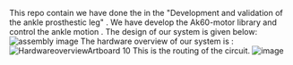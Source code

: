 This repo contain we have done the in the "Development and validation of the ankle prosthestic leg" . We have develop the Ak60-motor library and control the ankle motion .
The design of our system is given below:![assembly image](https://github.com/user-attachments/assets/5b660cee-9816-4001-9d1e-1da177350b90)
The hardware overview of our system is :
![HardwareoverviewArtboard 10](https://github.com/user-attachments/assets/274d57de-450e-4941-bc93-979bf55568a3)
This is the routing of the circuit.
![image](https://github.com/user-attachments/assets/ce00abb4-a6a8-4103-92dd-b807c1b12391)

